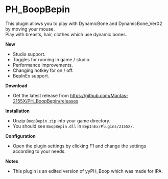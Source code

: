# PH_BoopBepin

This plugin allows you to play with DynamicBone and DynamicBone_Ver02 by moving your mouse.  
Play with breasts, hair, clothes which use dynamic bones.  

**New**  
* Studio support.  
* Toggles for running in game / studio.  
* Performance improvements.  
* Changing hotkey for on / off.  
* BepInEx support.  

**Download**  
* Get the latest release from https://github.com/Mantas-2155X/PH_BoopBepin/releases  

**Installation**  
* Unzip `BoopBepin.zip` into your game directory.  
* You should see `BoopBepin.dll` in `BepInEx/Plugins/2155X/`.  

**Configuration**  
* Open the plugin settings by clicking F1 and change the settings according to your needs.  

**Notes**  
* This plugin is an edited version of yyPH_Boop which was made for IPA.  
